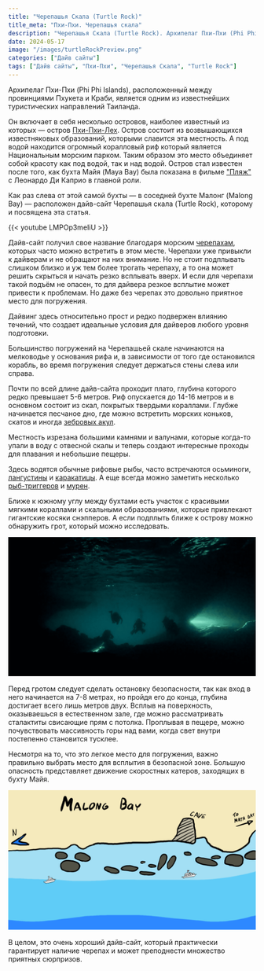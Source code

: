 ```yaml
---
title: "Черепашья Скала (Turtle Rock)"
title_meta: "Пхи-Пхи. Черепашья скала"
description: "Черепашья Скала (Turtle Rock). Архипелаг Пхи-Пхи (Phi Phi Islands)"
date: 2024-05-17
image: "/images/turtleRockPreview.png"
categories: ["Дайв сайты"]
tags: ["Дайв сайты", "Пхи-Пхи", "Черепашья Скала", "Turtle Rock"]
---
```


Архипелаг Пхи-Пхи (Phi Phi Islands), расположенный между провинциями Пхукета и Краби, является одним из известнейших туристических направлений Таиланда.

Он включает в себя несколько островов, наиболее известный из которых — остров [Пхи-Пхи-Лех](https://www.google.com/maps/place/%E0%B9%80%E0%B8%81%E0%B8%B2%E0%B8%B0%E0%B8%9E%E0%B8%B5%E0%B8%9E%E0%B8%B5%E0%B9%80%E0%B8%A5/@7.6857307,98.7560503,15z/data=!3m1!4b1!4m6!3m5!1s0x304e20a33b96bd65:0x183d077e0ecb38e4!8m2!3d7.6804638!4d98.7687699!16zL20vMDFodzhj?entry=ttu). Остров состоит из возвышающихся известняковых образований, которыми славится эта местность. А под водой находится огромный коралловый риф который является Национальным морским парком. Таким образом это место объединяет собой красоту как под водой, так и над водой. Остров стал известен после того, как бухта Майя (Maya Bay) была показана в фильме ["Пляж"](https://www.imdb.com/title/tt0163978/) с Леонардо Ди Каприо в главной роли.

Как раз слева от этой самой бухты — в соседней бухте Малонг (Malong Bay) — расположен дайв-сайт Черепашья скала (Turtle Rock), которому и посвящена эта статья.

{{< youtube LMPOp3meIiU >}}

Дайв-сайт получил свое название благодаря морским [черепахам](https://diversnotes.com/database/green-sea-turtle/), которых часто можно встретить в этом месте. Черепахи уже привыкли к дайверам и не обращают на них внимание. Но не стоит подплывать слишком близко и уж тем более трогать черепаху, а то она может решить скрыться и начать резко всплывать вверх. И если для черепахи такой подъём не опасен, то для дайвера резкое всплытие может привести к проблемам. Но даже без черепах это довольно приятное место для погружения.

Дайвинг здесь относительно прост и редко подвержен влиянию течений, что создает идеальные условия для дайверов любого уровня подготовки.

Большинство погружений на Черепашьей скале начинаются на мелководье у основания рифа и, в зависимости от того где остановился корабль, во время погружения следует держаться стены слева или справа.

Почти по всей длине дайв-сайта проходит плато, глубина которого редко превышает 5-6 метров. Риф опускается до 14-16 метров и в основном состоит из скал, покрытых твердыми кораллами. Глубже начинается песчаное дно, где можно встретить морских коньков, скатов и иногда [зебровых акул](https://diversnotes.com/database/zebra-shark/).

Местность изрезана большими камнями и валунами, которые когда-то упали в воду с отвесной скалы и теперь создают интересные проходы для плавания и небольшие пещеры.

Здесь водятся обычные рифовые рыбы, часто встречаются осьминоги, [лангустины](http://localhost:1313/database/panulirus-versicolor/) и [каракатицы](https://diversnotes.com/database/pharaoh_cuttlefish/). А еще всегда можно заметить несколько [рыб-триггеров](http://localhost:1313/database/titan-triggerfish/) и [мурен](http://localhost:1313/database/giant-moray/).

Ближе к южному углу между бухтами есть участок с красивыми мягкими кораллами и скальными образованиями, которые привлекают гигантские косяки снэпперов. А если подплыть ближе к острову можно обнаружить грот, который можно исследовать.

![Грот](https://raw.githubusercontent.com/Muratov-Egor/diversnotes/master/assets/images/turtleRockCave.png)

Перед гротом следует сделать остановку безопасности, так как вход в него начинается на 7-8 метрах, но пройдя его до конца, глубина достигает всего лишь метров двух. Всплыв на поверхность, оказываешься в естественном зале, где можно рассматривать сталактиты свисающие прям с потолка. Проплывая в пещере, можно почувствовать массивность горы над вами, когда свет внутри постепенно становится тусклее.

Несмотря на то, что это легкое место для погружения, важно правильно выбрать место для всплытия в безопасной зоне. Большую опасность представляет движение скоростных катеров, заходящих в бухту Майя.

![Cхема дайв-сайта Черепашья Скала (Turtle Rock)](https://raw.githubusercontent.com/Muratov-Egor/diversnotes/master/assets/images/turtleRockMap.png "Черепашья Скала (Turtle Rock)")

В целом, это очень хороший дайв-сайт, который практически гарантирует наличие черепах и может преподнести множество приятных сюрпризов. 


